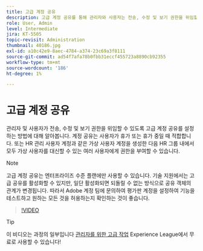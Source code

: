 ```yaml
---
title: 고급 계정 공유
description: 고급 계정 공유를 통해 관리자와 사용자는 전송, 수정 및 보기 권한을 위임할 수 있습니다.
role: User, Admin
level: Intermediate
jira: KT-5505
topic-revisit: Administration
thumbnail: 40186.jpg
exl-id: a10c42e9-8aec-4784-a374-23c69a3f8111
source-git-commit: ad54f7afa78b0fbb31eccf455723a8890cb92355
workflow-type: tm+mt
source-wordcount: '186'
ht-degree: 1%

---
```


# 고급 계정 공유

관리자 및 사용자가 전송, 수정 및 보기 권한을 위임할 수 있도록 고급 계정 공유를 설정하는 방법에 대해 알아봅니다. 계정 공유는 사용자가 휴가 또는 휴가 중일 때 적합합니다. 또는 HR 관리 사용자 계정과 같은 가상 사용자 계정을 생성한 다음 HR 그룹 내에서 모두 가상 사용자를 대신할 수 있는 여러 사용자에게 권한을 부여할 수 있습니다.

>[!NOTE]
>
>고급 계정 공유는 엔터프라이즈 수준 플랜에만 사용할 수 있습니다. 기술 지원에서는 고급 공유를 활성화할 수 있지만, 일단 활성화되면 되돌릴 수 없는 방식으로 공유 객체의 관계가 변경됩니다. 따라서 Adobe 계정 팀에 문의하여 평가판 계정을 설정하여 기능을 테스트하고 원하는 모든 것을 허용하는지 확인하는 것이 좋습니다.

>[!VIDEO](https://video.tv.adobe.com/v/40186?quality=12&learn=on&hidetitle=true)

>[!TIP]
>
>이 비디오는 과정의 일부입니다 [관리자를 위한 고급 작업](https://experienceleague.adobe.com/?recommended=Sign-A-1-2020.1) Experience League에서 무료로 사용할 수 있습니다!
